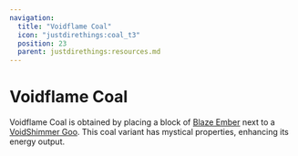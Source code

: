 ```yaml
---
navigation:
  title: "Voidflame Coal"
  icon: "justdirethings:coal_t3"
  position: 23
  parent: justdirethings:resources.md
---
```


# Voidflame Coal

Voidflame Coal is obtained by placing a block of [Blaze Ember](./res_coal_t2.md) next to a [VoidShimmer Goo](./gooblock_tier3.md). This coal variant has mystical properties, enhancing its energy output.

